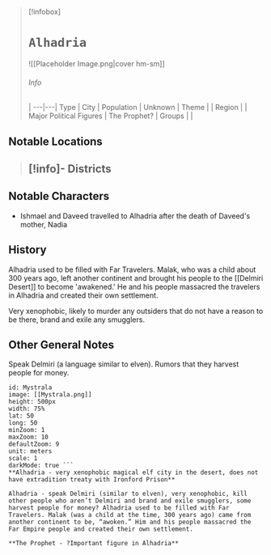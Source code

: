 > [!infobox]
> # `Alhadria` 
> ![[Placeholder Image.png|cover hm-sm]]
> ###### Info
>  |
> ---|---|
> Type | City | 
> Population | Unknown | 
> Theme | |
> Region | |
> Major Political Figures | The Prophet? |
> Groups |  |

## Notable Locations
> [!info]- Districts  
> - 

## Notable Characters
- Ishmael and Daveed travelled to Alhadria after the death of Daveed's mother, Nadia

## History
Alhadria used to be filled with Far Travelers. Malak, who was a child about 300 years ago, left another continent and brought his people to the [[Delmiri Desert]] to become 'awakened.' He and his people massacred the travelers in Alhadria and created their own settlement.

Very xenophobic, likely to murder any outsiders that do not have a reason to be there, brand and exile any smugglers.

## Other General Notes
Speak Delmiri (a language similar to elven). Rumors that they harvest people for money.

```leaflet 
id: Mystrala
image: [[Mystrala.png]] 
height: 500px 
width: 75%
lat: 50
long: 50
minZoom: 1 
maxZoom: 10 
defaultZoom: 9
unit: meters 
scale: 1
darkMode: true ```
**Alhadria - very xenophobic magical elf city in the desert, does not have extradition treaty with Ironford Prison**

Alhadria - speak Delmiri (similar to elven), very xenophobic, kill other people who aren’t Delmiri and brand and exile smugglers, some harvest people for money? Alhadria used to be filled with Far Travelers. Malak (was a child at the time, 300 years ago) came from another continent to be, “awoken.” Him and his people massacred the Far Empire people and created their own settlement.

**The Prophet - ?Important figure in Alhadria**

